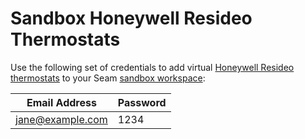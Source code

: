 # Sandbox Honeywell Resideo Thermostats

Use the following set of credentials to add virtual [Honeywell Resideo thermostats](../../device-and-system-integration-guides/honeywell-thermostats/) to your Seam [sandbox workspace](../../core-concepts/workspaces/#sandbox-workspaces):

| Email Address    | Password |
| ---------------- | -------- |
| jane@example.com | 1234     |
